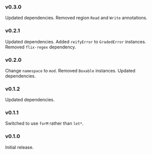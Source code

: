 ### v0.3.0
   Updated dependencies.
   Removed region `Read` and `Write` annotations.

### v0.2.1
   Updated dependencies.
   Added `reifyError` to `GradedError` instances.
   Removed `flix-regex` dependency.

### v0.2.0
   Change `namespace` to `mod`.
   Removed `Boxable` instances.
   Updated dependencies.

### v0.1.2
   Updated dependencies.

### v0.1.1
   Switched to use `forM` rather than `let*`.

### v0.1.0
   Initial release.
